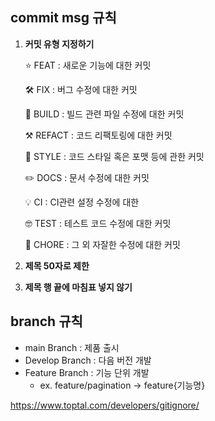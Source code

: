 ## commit msg 규칙

1. **커밋 유형 지정하기**
    
    ⭐ FEAT : 새로운 기능에 대한 커밋
    
    🛠️ FIX : 버그 수정에 대한 커밋
    
    🧱 BUILD : 빌드 관련 파일 수정에 대한 커밋
    
    ⚒️ REFACT : 코드 리팩토링에 대한 커밋
    
    🎨 STYLE : 코드 스타일 혹은 포맷 등에 관한 커밋
    
    ✏️ DOCS : 문서 수정에 대한 커밋
    
    💡 CI : CI관련 설정 수정에 대한
    
    🤓 TEST : 테스트 코드 수정에 대한 커밋
    
    👏 CHORE : 그 외 자잘한 수정에 대한 커밋
    
2. **제목 50자로 제한**
3. **제목 행 끝에 마침표 넣지 않기**

## branch 규칙

- main Branch : 제품 출시
- Develop Branch : 다음 버전 개발
- Feature Branch : 기능 단위 개발
    - ex. feature/pagination → feature{기능명}


https://www.toptal.com/developers/gitignore/
